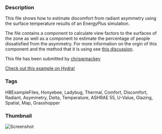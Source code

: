 ### Description 
This file shows how to estimate discomfort from radiant asymmetry using the surface temperature results of an EnergyPlus simulation.

The file contains a component to calculate view factors to the surfaces of the zone as well as a component to estimate the percentage of people dissatisfied from the asymmetry. For more information on the orgin of this component and the method that it is using see [this discussion](http://www.grasshopper3d.com/group/ladybug/forum/topics/radiant-asymmetry-and-mrt?commentId=2985220%3AComment%3A1502452&xg_source=msg_com_gr_forum).

This file has been submitted by [chriswmackey](https://github.com/chriswmackey)

[Check out this example on Hydra!](http://hydrashare.github.io/hydra/viewer?owner=chriswmackey&fork=hydra_2&id=Radiant_Asymmetry_Discomfort)
### Tags 
HBExampleFiles, Honyebee, Ladybug, Thermal, Comfort, Discomfort, Radiant, Asymmetry, Delta, Temperature, ASHRAE 55, U-Value, Glazing, Spatial, Map, Grasshopper
### Thumbnail 
![Screenshot](https://raw.githubusercontent.com/chriswmackey/hydra/master/Radiant_Asymmetry_Discomfort/thumbnail.png)
